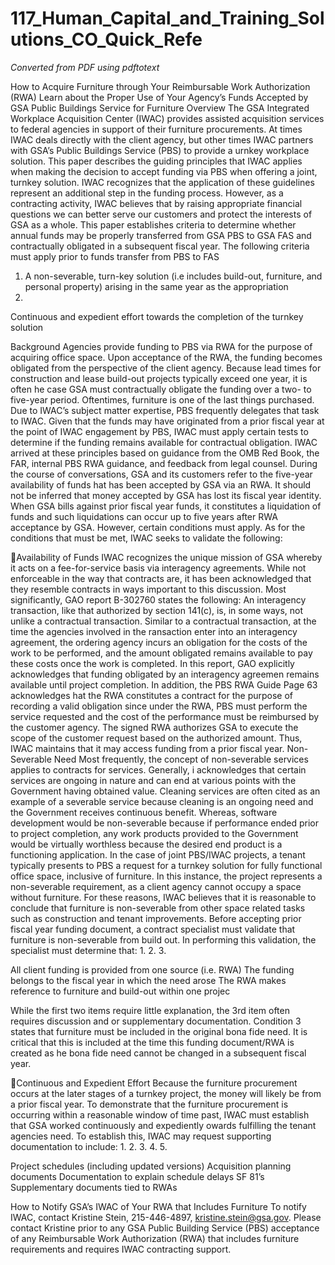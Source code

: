 # 117_Human_Capital_and_Training_Solutions_CO_Quick_Refe

_Converted from PDF using pdftotext_

How to Acquire Furniture through Your
Reimbursable Work Authorization (RWA)
Learn about the Proper Use of Your Agency’s Funds Accepted by GSA Public Buildings Service for
Furniture
Overview
The GSA Integrated Workplace Acquisition Center (IWAC) provides assisted acquisition services to
federal agencies in support of their furniture procurements. At times IWAC deals directly with the
client agency, but other times IWAC partners with GSA’s Public Buildings Service (PBS) to provide a
urnkey workplace solution. This paper describes the guiding principles that IWAC applies when
making the decision to accept funding via PBS when offering a joint, turnkey solution.
IWAC recognizes that the application of these guidelines represent an additional step in the funding
process. However, as a contracting activity, IWAC believes that by raising appropriate financial
questions we can better serve our customers and protect the interests of GSA as a whole.
This paper establishes criteria to determine whether annual funds may be properly transferred from
GSA PBS to GSA FAS and contractually obligated in a subsequent fiscal year. The following criteria
must apply prior to funds transfer from PBS to FAS
1. A non-severable, turn-key solution (i.e includes build-out, furniture, and personal property)
arising in the same year as the appropriation
2.

Continuous and expedient effort towards the completion of the turnkey solution

Background
Agencies provide funding to PBS via RWA for the purpose of acquiring office space. Upon
acceptance of the RWA, the funding becomes obligated from the perspective of the client agency.
Because lead times for construction and lease build-out projects typically exceed one year, it is often
he case GSA must contractually obligate the funding over a two- to five-year period.
Oftentimes, furniture is one of the last things purchased. Due to IWAC’s subject matter expertise, PBS
frequently delegates that task to IWAC. Given that the funds may have originated from a prior fiscal
year at the point of IWAC engagement by PBS, IWAC must apply certain tests to determine if the
funding remains available for contractual obligation. IWAC arrived at these principles based on
guidance from the OMB Red Book, the FAR, internal PBS RWA guidance, and feedback from legal
counsel.
During the course of conversations, GSA and its customers refer to the five-year availability of funds
hat has been accepted by GSA via an RWA. It should not be inferred that money accepted by GSA
has lost its fiscal year identity. When GSA bills against prior fiscal year funds, it constitutes a
liquidation of funds and such liquidations can occur up to five years after RWA acceptance by GSA.
However, certain conditions must apply.
As for the conditions that must be met, IWAC seeks to validate the following:

Availability of Funds
IWAC recognizes the unique mission of GSA whereby it acts on a fee-for-service basis via
interagency agreements. While not enforceable in the way that contracts are, it has been
acknowledged that they resemble contracts in ways important to this discussion. Most significantly,
GAO report B-302760 states the following:
An interagency transaction, like that authorized by section 141(c), is, in some ways, not unlike a
contractual transaction. Similar to a contractual transaction, at the time the agencies involved in the
ransaction enter into an interagency agreement, the ordering agency incurs an obligation for the costs
of the work to be performed, and the amount obligated remains available to pay these costs once the
work is completed.
In this report, GAO explicitly acknowledges that funding obligated by an interagency agreemen
remains available until project completion. In addition, the PBS RWA Guide Page 63 acknowledges
hat the RWA constitutes a contract for the purpose of recording a valid obligation since under the
RWA, PBS must perform the service requested and the cost of the performance must be reimbursed
by the customer agency. The signed RWA authorizes GSA to execute the scope of the customer
request based on the authorized amount. Thus, IWAC maintains that it may access funding from a
prior fiscal year.
Non-Severable Need
Most frequently, the concept of non-severable services applies to contracts for services. Generally, i
acknowledges that certain services are ongoing in nature and can end at various points with the
Government having obtained value. Cleaning services are often cited as an example of a severable
service because cleaning is an ongoing need and the Government receives continuous benefit.
Whereas, software development would be non-severable because if performance ended prior to
project completion, any work products provided to the Government would be virtually worthless
because the desired end product is a functioning application.
In the case of joint PBS/IWAC projects, a tenant typically presents to PBS a request for a turnkey
solution for fully functional office space, inclusive of furniture. In this instance, the project represents
a non-severable requirement, as a client agency cannot occupy a space without furniture. For these
reasons, IWAC believes that it is reasonable to conclude that furniture is non-severable from other
space related tasks such as construction and tenant improvements. Before accepting prior fiscal year
funding document, a contract specialist must validate that furniture is non-severable from build out.
In performing this validation, the specialist must determine that:
1.
2.
3.

All client funding is provided from one source (i.e. RWA)
The funding belongs to the fiscal year in which the need arose
The RWA makes reference to furniture and build-out within one projec

While the first two items require little explanation, the 3rd item often requires discussion and or
supplementary documentation. Condition 3 states that furniture must be included in the original
bona fide need. It is critical that this is included at the time this funding document/RWA is created as
he bona fide need cannot be changed in a subsequent fiscal year.

Continuous and Expedient Effort
Because the furniture procurement occurs at the later stages of a turnkey project, the money will
likely be from a prior fiscal year. To demonstrate that the furniture procurement is occurring within a
reasonable window of time past, IWAC must establish that GSA worked continuously and expediently
owards fulfilling the tenant agencies need. To establish this, IWAC may request supporting
documentation to include:
1.
2.
3.
4.
5.

Project schedules (including updated versions)
Acquisition planning documents
Documentation to explain schedule delays
SF 81’s
Supplementary documents tied to RWAs

How to Notify GSA’s IWAC of Your RWA that Includes Furniture
To notify IWAC, contact Kristine Stein, 215-446-4897, kristine.stein@gsa.gov. Please contact Kristine
prior to any GSA Public Building Service (PBS) acceptance of any Reimbursable Work Authorization
(RWA) that includes furniture requirements and requires IWAC contracting support.

